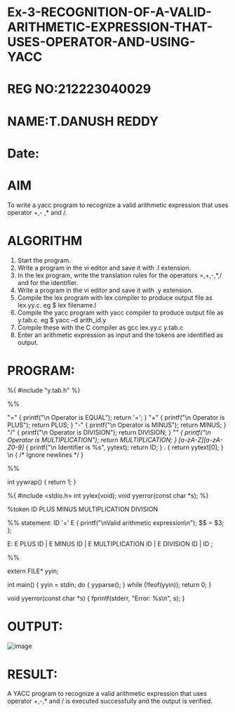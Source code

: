 # Ex-3-RECOGNITION-OF-A-VALID-ARITHMETIC-EXPRESSION-THAT-USES-OPERATOR-AND-USING-YACC
# REG NO:212223040029
# NAME:T.DANUSH REDDY
# Date:
# AIM
To write a yacc program to recognize a valid arithmetic expression that uses operator +,- ,* and /.
# ALGORITHM
1.	Start the program.
2.	Write a program in the vi editor and save it with .l extension.
3.	In the lex program, write the translation rules for the operators =,+,-,*,/ and for the identifier.
4.	Write a program in the vi editor and save it with .y extension.
5.	Compile the lex program with lex compiler to produce output file as lex.yy.c. eg $ lex filename.l
6.	Compile the yacc program with yacc compiler to produce output file as y.tab.c. eg $ yacc –d arith_id.y
7.	Compile these with the C compiler as gcc lex.yy.c y.tab.c
8.	Enter an arithmetic expression as input and the tokens are identified as output.
# PROGRAM:
%{
#include "y.tab.h"
%}

%%

"=" { printf("\n Operator is EQUAL"); return '='; }
"+" { printf("\n Operator is PLUS"); return PLUS; }
"-" { printf("\n Operator is MINUS"); return MINUS; }
"/" { printf("\n Operator is DIVISION"); return DIVISION; }
"*" { printf("\n Operator is MULTIPLICATION"); return MULTIPLICATION; }
[a-zA-Z][a-zA-Z0-9]* { printf("\n Identifier is %s", yytext); return ID; }
. { return yytext[0]; }
\n { /* Ignore newlines */ }

%%

int yywrap()
{
  return 1;
}

%{
#include <stdio.h>
int yylex(void);
void yyerror(const char *s);
%}

%token ID PLUS MINUS MULTIPLICATION DIVISION

%%
statement: ID '=' E
{
  printf("\nValid arithmetic expression\n");
  $$ = $3;
};

E: E PLUS ID
| E MINUS ID
| E MULTIPLICATION ID
| E DIVISION ID
| ID
;

%%

extern FILE* yyin;

int main()
{
  yyin = stdin;
  do
  {
      yyparse();
  } while (!feof(yyin));
  return 0;
}

void yyerror(const char *s)
{
  fprintf(stderr, "Error: %s\n", s);
}

# OUTPUT:
![image](https://github.com/user-attachments/assets/caade266-cb29-4a79-bd29-96a4071552b7)

# RESULT:
A YACC program to recognize a valid arithmetic expression that uses operator +,-,* and / is executed successfully and the output is verified.
